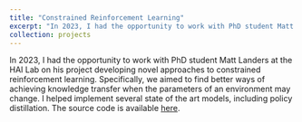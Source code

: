 ```yaml
---
title: "Constrained Reinforcement Learning"
excerpt: "In 2023, I had the opportunity to work with PhD student Matt Landers at the HAI Lab on his project developing novel approaches to constrained reinforcement learning. Specifically, we aimed to find better ways of achieving knowledge transfer when the parameters of an environment may change. I helped implement several state of the art models, including policy distillation. The source code is available <a href='https://github.com/HAI-lab-UVA/policy-distillation-andrew'>here</a>."
collection: projects
---
```


In 2023, I had the opportunity to work with PhD student Matt Landers at the HAI Lab on his project developing novel approaches to constrained reinforcement learning. Specifically, we aimed to find better ways of achieving knowledge transfer when the parameters of an environment may change. I helped implement several state of the art models, including policy distillation. The source code is available <a href="https://github.com/HAI-lab-UVA/policy-distillation-andrew">here</a>.
